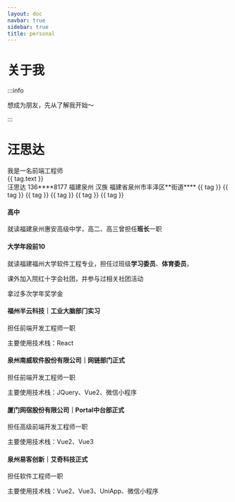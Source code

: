 ```yaml
---
layout: doc
navbar: true
sidebar: true
title: personal
---
```


# 关于我

:::info

想成为朋友，先从了解我开始～

:::

<el-divider></el-divider>

<style>
  .image-slot {
    display: flex;
    justify-content: center;
    align-items: center;
    width: 100%;
    height: 100%;
    background: var(--el-fill-color-light);
    color: var(--el-text-color-secondary);
    font-size: 30px;
  }
</style>

<script setup>
import { Picture as IconPicture } from '@element-plus/icons-vue'
import { ref } from 'vue'
import { withBase } from 'vitepress'

const options = ref([
  {
    label: '基本信息',
    value: 'basic',
  },
  {
    label: '学习经历',
    value: 'study',
  },
  {
    label: '工作经历',
    value: 'work',
  },
  {
    label: '个人展示',
    value: 'person',
  }
]);

const tab = ref('basic');

const tags = ref([
  {
    type: 'success',
    text: '专注型'
  },
  {
    type: 'primary',
    text: '前端开发'
  },
  {
    type: 'info',
    text: '计划型'
  },
  {
    type: 'warning',
    text: 'ESTJ'
  },
  {
    type: 'danger',
    text: '爱拍照'
  }
]);


const skill = ref(['HTML', 'Javascript', 'Typescript', 'JQuery', 'Vue2/3', 'UniApp', '微信小程序', 'React', 'Vuex', 'Iconify', 'ElementPlus', 'TailwindCss', 'UnoCss', 'VueRouter', 'Pinia', 'VueUse', 'Lodash', 'Dayjs/Momentjs', 'Echarts', 'AMap/BMap', 'Webpack', 'Vite', 'Vitepress', 'Mockjs']);
const otherSkill = ref(['Vscode', 'HbuildX', 'Modao', 'Drama', 'Jianyin', 'Meitu', 'PPT', 'Focusky', 'Xmind']);
const interest = ref([
  ['拍照', '画画', '手工'],
  ['打篮球', '打羽毛球', '打乒乓球', '桌球'],
  ['麻将', '户外野营'],
  ['旅行', '逗猫', '户外散步'],
])
</script>

<el-segmented class="mb-6" v-model="tab" size="large" :options="options" />

<!--基本信息-->
<div v-show="tab === options[0].value">
<el-row :gutter="20">
  <el-col :xs="24" :sm="24" :md="8" :lg="6">
    <div class="flex flex-col items-center justify-start">
      <el-avatar shape="circle" :size="108" :src="withBase('/images/icon.jpeg')" />
      <h1 class="my-6">汪思达</h1>
      <div class="text-gray-400 text-sm">我是一名前端工程师</div>
      <el-divider></el-divider>
      <div class="flex gap-2 justify-center flex-wrap">
        <el-tag v-for="tag in tags" :type="tag.type">{{ tag.text }}</el-tag>
      </div>
    </div>
  </el-col>
  <el-col :xs="24" :sm="24" :md="16" :lg="18">
    <el-descriptions title="我的简介" :column="2" label-width="80px" size="large" border>
      <el-descriptions-item label="姓名">汪思达</el-descriptions-item>
      <el-descriptions-item label="手机号">136****8177</el-descriptions-item>
      <el-descriptions-item label="籍贯">福建泉州</el-descriptions-item>
      <el-descriptions-item label="民族">汉族</el-descriptions-item>
      <el-descriptions-item label="地址">福建省泉州市丰泽区**街道****</el-descriptions-item>
    </el-descriptions>
    <el-descriptions title="我的技能" :column="1" label-width="80px" size="large" border>
      <el-descriptions-item label="主要技术栈">
        <el-space wrap>
          <el-tag v-for="tag in skill" size="large">{{ tag }}</el-tag>
        </el-space>
      </el-descriptions-item>
      <el-descriptions-item label="常用App">
        <el-space wrap>
          <el-tag v-for="tag in otherSkill" type="warning" size="large">{{ tag }}</el-tag>
        </el-space>
      </el-descriptions-item>
    </el-descriptions>
    <el-descriptions title="我的兴趣" :column="1" label-width="80px" size="large" border>
      <el-descriptions-item label="技能型">
        <el-space wrap>
          <el-tag v-for="tag in interest[0]" size="large">{{ tag }}</el-tag>
        </el-space>
      </el-descriptions-item>
      <el-descriptions-item label="运动型">
        <el-space wrap>
          <el-tag v-for="tag in interest[1]" type="success" size="large">{{ tag }}</el-tag>
        </el-space>
      </el-descriptions-item>
      <el-descriptions-item label="社交型">
        <el-space wrap>
          <el-tag v-for="tag in interest[2]" type="warning" size="large">{{ tag }}</el-tag>
        </el-space>
      </el-descriptions-item>
      <el-descriptions-item label="自然型">
        <el-space wrap>
          <el-tag v-for="tag in interest[3]" type="info" size="large">{{ tag }}</el-tag>
        </el-space>
      </el-descriptions-item>
    </el-descriptions>
  </el-col>
</el-row>
</div>

<!--学习经历-->
<div v-show="tab === options[1].value">
  <el-timeline>
    <el-timeline-item timestamp="2012/09" placement="top">
      <el-card>
        <h4>高中</h4>
        <p>就读福建泉州惠安高级中学，高二、高三曾担任<b>班长</b>一职</p>
      </el-card>
    </el-timeline-item>
    <el-timeline-item timestamp="2015/09" placement="top">
      <el-card>
        <h4>大学<el-tag class="ml-2" type="danger">年段前10</el-tag></h4>
        <p>就读福建福州大学软件工程专业，担任过班级<b>学习委员</b>、<b>体育委员</b>，</p>
        <p>课外加入院红十字会社团，并参与过相关社团活动</p>
        <p>拿过多次学年奖学金</p>
      </el-card>
    </el-timeline-item>
  </el-timeline>
</div>

<!--工作经历-->
<div v-show="tab === options[2].value">
  <el-timeline>
    <el-timeline-item timestamp="2018/06-2018/10" placement="top">
      <el-card>
        <h4>福州半云科技｜⼯业⼤脑部⻔<el-tag class="ml-2" type="info">实习</el-tag></h4>
        <p>担任前端开发工程师一职</p>
        <p>主要使用技术栈：React</p>
      </el-card>
    </el-timeline-item>
    <el-timeline-item timestamp="2019/09-2020/06" placement="top">
      <el-card>
        <h4>泉州南威软件股份有限公司｜网链部门<el-tag class="ml-2" type="primary">正式</el-tag></h4>
        <p>担任前端开发工程师一职</p>
        <p>主要使用技术栈：JQuery、Vue2、微信小程序</p>
      </el-card>
    </el-timeline-item>
    <el-timeline-item timestamp="2020/06-2024/06" placement="top">
      <el-card>
        <h4>厦门网宿股份有限公司｜Portal中台部<el-tag class="ml-2" type="primary">正式</el-tag></h4>
        <p>担任高级前端开发工程师一职</p>
        <p>主要使用技术栈：Vue2、Vue3</p>
      </el-card>
    </el-timeline-item>
    <el-timeline-item timestamp="2024/06-至今" placement="top">
      <el-card>
        <h4>泉州易客创新｜艾奇科技<el-tag class="ml-2" type="primary">正式</el-tag></h4>
        <p>担任软件工程师一职</p>
        <p>主要使用技术栈：Vue2、Vue3、UniApp、微信小程序</p>
      </el-card>
    </el-timeline-item>
  </el-timeline>
</div>

<!--个人展示-->
<div v-show="tab === options[3].value">
  <el-empty description="小编还在努力整理～" />
</div>
